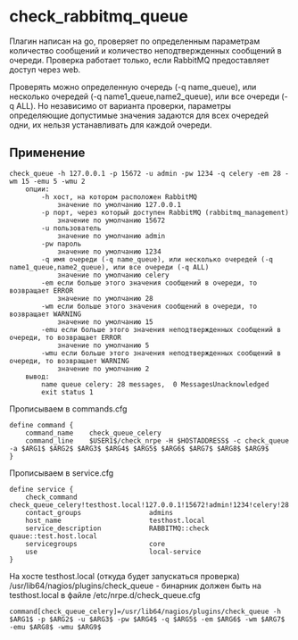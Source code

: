 check_rabbitmq_queue
====================
Плагин написан на go, проверяет по определенным параметрам количество сообщений и количество неподтвержденных сообщений в очереди. Проверка работает только, если RabbitMQ предоставляет доступ через web. 

Проверять можно определенную очередь (-q name_queue), или несколько очередей (-q name1_queue,name2_queue), или все очереди (-q ALL). Но независимо от варианта проверки, параметры определяющие допустимые значения задаются для всех очередей одни, их нельзя устанавливать для каждой очереди. 

Применение
----------
    check_queue -h 127.0.0.1 -p 15672 -u admin -pw 1234 -q celery -em 28 -wm 15 -emu 5 -wmu 2
        опции:
            -h хост, на котором расположен RabbitMQ
                значение по умолчанию 127.0.0.1
            -p порт, через который доступен RabbitMQ (rabbitmq_management)
                значение по умолчанию 15672
            -u пользователь
                значение по умолчанию admin
            -pw пароль
                значение по умолчанию 1234
            -q имя очереди (-q name_queue), или несколько очередей (-q name1_queue,name2_queue), или все очереди (-q ALL)
                значение по умолчанию celery
            -em если больше этого значения сообщений в очереди, то возвращает ERROR
                значение по умолчанию 28
            -wm если больше этого значения сообщений в очереди, то возвращает WARNING
                значение по умолчанию 15
            -emu если больше этого значения неподтвержденных сообщений в очереди, то возвращает ERROR
                значение по умолчанию 5
            -wmu если больше этого значения неподтвержденных сообщений в очереди, то возвращает WARNING
                значение по умолчанию 2
        вывод:
            name queue celery: 28 messages,  0 MessagesUnacknowledged
            exit status 1        

Прописываем в commands.cfg

    define command {
        command_name    check_queue_celery
        command_line    $USER1$/check_nrpe -H $HOSTADDRESS$ -c check_queue -a $ARG1$ $ARG2$ $ARG3$ $ARG4$ $ARG5$ $ARG6$ $ARG7$ $ARG8$ $ARG9$
    }

Прописываем в service.cfg

    define service {
        check_command                  check_queue_celery!testhost.local!127.0.0.1!15672!admin!1234!celery!28!15!5!2
        contact_groups                 admins
        host_name                      testhost.local
        service_description            RABBITMQ::check quaue::test.host.local
        servicegroups                  core
        use                            local-service
    }

На хосте testhost.local (откуда будет запускаться проверка)
/usr/lib64/nagios/plugins/check_queue - бинарник должен быть на testhost.local
в файле /etc/nrpe.d/check_queue.cfg

    command[check_queue_celery]=/usr/lib64/nagios/plugins/check_queue -h $ARG1$ -p $ARG2$ -u $ARG3$ -pw $ARG4$ -q $ARG5$ -em $ARG6$ -wm $ARG7$ -emu $ARG8$ -wmu $ARG9$